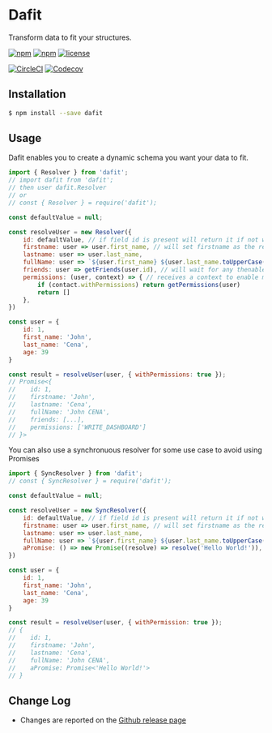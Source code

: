 # Dafit

Transform data to fit your structures.


[![npm](https://img.shields.io/npm/v/dafit.svg?style=flat-square)](https://www.npmjs.com/package/dafit)
[![npm](https://img.shields.io/npm/dm/dafit.svg?style=flat-square)](https://www.npmjs.com/package/dafit)
[![license](https://img.shields.io/github/license/alexandrebodin/dafit.svg?style=flat-square)](https://opensource.org/licenses/MIT)

[![CircleCI](https://img.shields.io/circleci/project/Kilix/dafit.svg?style=flat-square)](https://circleci.com/gh/Kilix/dafit)
[![Codecov](https://img.shields.io/codecov/c/github/Kilix/dafit.svg?style=flat-square)](https://codecov.io/github/Kilix/dafit)

## Installation

```bash
$ npm install --save dafit
```

## Usage

Dafit enables you to create a dynamic schema you want your data to fit.

```javascript
import { Resolver } from 'dafit';
// import dafit from 'dafit';
// then user dafit.Resolver
// or
// const { Resolver } = require('dafit');

const defaultValue = null;

const resolveUser = new Resolver({
    id: defaultValue, // if field id is present will return it if not will set it to defaultValue
    firstname: user => user.first_name, // will set firstname as the return value of the function
    lastname: user => user.last_name,
    fullName: user => `${user.first_name} ${user.last_name.toUpperCase()}` 
    friends: user => getFriends(user.id), // will wait for any thenable (e.g Promise) to resolve
    permissions: (user, context) => { // receives a context to enable more dynamic resolving
        if (contact.withPermissions) return getPermissions(user)
        return []
    },
})

const user = {
    id: 1,
    first_name: 'John',
    last_name: 'Cena',
    age: 39
}

const result = resolveUser(user, { withPermissions: true });
// Promise<{
//    id: 1, 
//    firstname: 'John', 
//    lastname: 'Cena', 
//    fullName: 'John CENA', 
//    friends: [...], 
//    permissions: ['WRITE_DASHBOARD']
// }>
```

You can also use a synchronuous resolver for some use case to avoid using Promises

```javascript
import { SyncResolver } from 'dafit';
// const { SyncResolver } = require('dafit');

const defaultValue = null;

const resolveUser = new SyncResolver({
    id: defaultValue, // if field id is present will return it if not will set it to defaultValue
    firstname: user => user.first_name, // will set firstname as the return value of the function
    lastname: user => user.last_name,
    fullName: user => `${user.first_name} ${user.last_name.toUpperCase()}`,
    aPromise: () => new Promise((resolve) => resolve('Hello World!')), // the promise will not be resolved before return
})

const user = {
    id: 1,
    first_name: 'John',
    last_name: 'Cena',
    age: 39
}

const result = resolveUser(user, { withPermission: true });
// {
//    id: 1, 
//    firstname: 'John', 
//    lastname: 'Cena', 
//    fullName: 'John CENA',
//    aPromise: Promise<'Hello World!'>
// }
```



## Change Log 

- Changes are reported on the [Github release page](https://github.com/Kilix/dafit/releases)